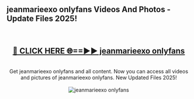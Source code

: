 <h2>jeanmarieexo onlyfans Videos And Photos - Update Files 2025!</h2>
<br>
<div align="center">
<h2><a href="https://linkcuts.com/hfmhzwbr" rel="nofollow">🔴 CLICK HERE 🌐==►► jeanmarieexo onlyfans</a></h2>
<br>
Get jeanmarieexo onlyfans and all content. Now you can access all videos and pictures of jeanmarieexo onlyfans. New Updated Files 2025!
<br>
<br>
<a href="https://linkcuts.com/hfmhzwbr" rel="nofollow" data-target="animated-image.originalLink"><img src="https://i.ibb.co.com/WyWwxjT/player-gif2.gif" alt="jeanmarieexo onlyfans" style="max-width: 100%; display: inline-block;" data-target="animated-image.originalImage"></a>
</div>
<br>